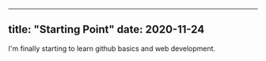 
---
title: "Starting Point"
date: 2020-11-24
---

I'm finally starting to learn github basics and web development.
